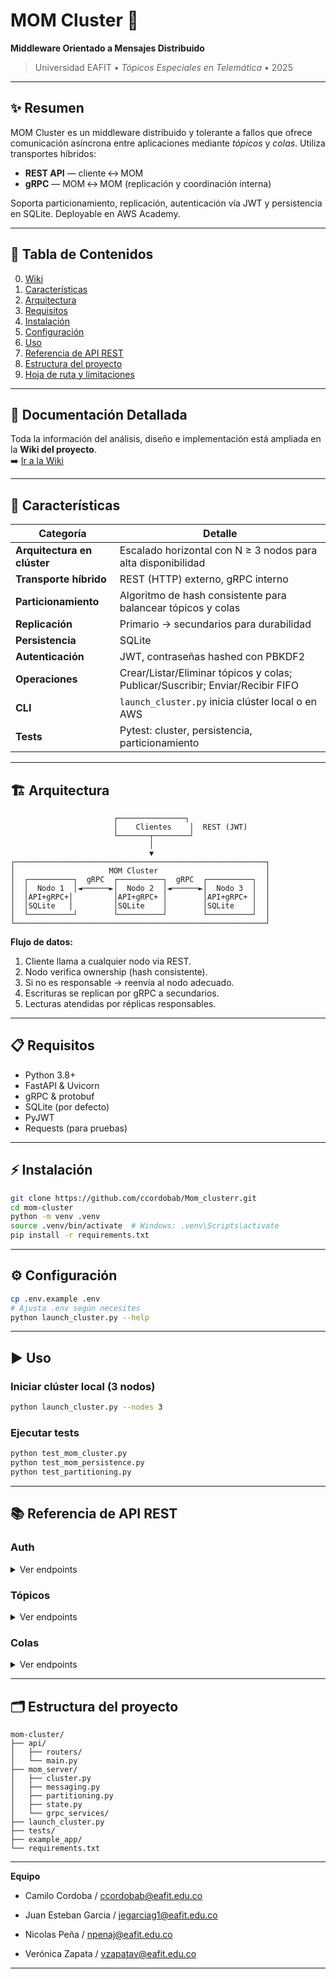 # MOM Cluster 🚀
**Middleware Orientado a Mensajes Distribuido**

> Universidad EAFIT •  *Tópicos Especiales en Tele﻿mática* • 2025

---

## ✨ Resumen
MOM Cluster es un middleware distribuido y tolerante a fallos que ofrece comunicación asíncrona entre aplicaciones mediante *tópicos* y *colas*. Utiliza transportes híbridos:

- **REST API** — cliente ↔ MOM  
- **gRPC** — MOM ↔ MOM (replicación y coordinación interna)

Soporta particionamiento, replicación, autenticación vía JWT y persistencia en SQLite. Deployable en AWS Academy.

---

## 📑 Tabla de Contenidos
0. [Wiki](#-wiki)  
1. [Características](#-características)  
2. [Arquitectura](#-arquitectura)  
3. [Requisitos](#-requisitos)  
4. [Instalación](#-instalación)  
5. [Configuración](#-configuración)  
6. [Uso](#-uso)  
7. [Referencia de API REST](#-referencia-de-api-rest)  
8. [Estructura del proyecto](#-estructura-del-proyecto)  
9. [Hoja de ruta y limitaciones](#-hoja-de-ruta-y-limitaciones) 

---

## 📖 Documentación Detallada

Toda la información del análisis, diseño e implementación está ampliada en la **Wiki del proyecto**.  
➡️  [Ir a la Wiki](https://github.com/ccordobab/Mom_cluster/wiki)

---

## 🚀 Características
| Categoría                | Detalle                                                                 |
|--------------------------|-------------------------------------------------------------------------|
| **Arquitectura en clúster** | Escalado horizontal con N ≥ 3 nodos para alta disponibilidad            |
| **Transporte híbrido**      | REST (HTTP) externo, gRPC interno                                      |
| **Particionamiento**        | Algoritmo de hash consistente para balancear tópicos y colas           |
| **Replicación**             | Primario → secundarios para durabilidad                                 |
| **Persistencia**            | SQLite                             |
| **Autenticación**           | JWT, contraseñas hashed con PBKDF2                                     |
| **Operaciones**             | Crear/Listar/Eliminar tópicos y colas; Publicar/Suscribir; Enviar/Recibir FIFO |
| **CLI**                     | `launch_cluster.py` inicia clúster local o en AWS                      |
| **Tests**                   | Pytest: cluster, persistencia, particionamiento                        |

---

## 🏗️ Arquitectura
```text
                       ┌───────────────┐
                       │    Clientes    │  REST (JWT)
                       └───────┬────────┘
                               │
                               ▼
┌────────────────────────────────────────────────────────┐
│                     MOM Cluster                        │ 
│  ┌──────────┐  gRPC  ┌──────────┐  gRPC  ┌──────────┐  │
│  │  Nodo 1  │◄──────►│  Nodo 2  │◄──────►│  Nodo 3  │  │
│  │API+gRPC+│         │API+gRPC+ │        │API+gRPC+ │  │
│  │SQLite   │         │SQLite    │        │SQLite    │  │
│  └──────────┘        └──────────┘        └──────────┘  │
└────────────────────────────────────────────────────────┘
```

**Flujo de datos:**  
1. Cliente llama a cualquier nodo via REST.  
2. Nodo verifica ownership (hash consistente).  
3. Si no es responsable → reenvía al nodo adecuado.  
4. Escrituras se replican por gRPC a secundarios.  
5. Lecturas atendidas por réplicas responsables.

---

## 📋 Requisitos
- Python 3.8+  
- FastAPI & Uvicorn  
- gRPC & protobuf  
- SQLite (por defecto)  
- PyJWT  
- Requests (para pruebas)

---

## ⚡ Instalación
```bash
git clone https://github.com/ccordobab/Mom_clusterr.git
cd mom-cluster
python -m venv .venv
source .venv/bin/activate  # Windows: .venv\Scripts\activate
pip install -r requirements.txt
```

---

## ⚙️ Configuración
```bash
cp .env.example .env
# Ajusta .env según necesites
python launch_cluster.py --help
```

---

## ▶️ Uso
### Iniciar clúster local (3 nodos)
```bash
python launch_cluster.py --nodes 3
```

### Ejecutar tests
```bash
python test_mom_cluster.py
python test_mom_persistence.py
python test_partitioning.py
```

---

## 📚 Referencia de API REST
### **Auth**
<details>
<summary>Ver endpoints</summary>

| Método  | Ruta               | Body / Headers            | Descripción       |
|---------|--------------------|---------------------------|-------------------|
| POST    | /auth/register     | { "username", "password"} | Registrar usuario |
| POST    | /auth/login        | ↑                         | Obtener JWT       |
| GET     | /auth/users        | Authorization: Bearer …   | Listar usuarios   |
</details>

### **Tópicos**
<details>
<summary>Ver endpoints</summary>

- GET    /messages/topics  
- POST   /messages/topics       { "name": "" }  
- DELETE /messages/topics/{name}  
- POST   /messages/messages/topic/{name}  { "data": "..." }  
- GET    /messages/messages/topic/{name}  (SSE)  
</details>

### **Colas**
<details>
<summary>Ver endpoints</summary>

- GET    /messages/queues  
- POST   /messages/queues      { "name": "" }  
- DELETE /messages/queues/{name}  
- POST   /messages/messages/queue/{name}  { "data": "..." }  
- GET    /messages/messages/queue/{name}  (FIFO)  
</details>


---

## 🗂️ Estructura del proyecto
```text
mom-cluster/
├── api/
│   ├── routers/
│   └── main.py
├── mom_server/
│   ├── cluster.py
│   ├── messaging.py
│   ├── partitioning.py
│   ├── state.py
│   └── grpc_services/
├── launch_cluster.py
├── tests/
├── example_app/
└── requirements.txt
```

---


**Equipo**  
- Camilo Cordoba / ccordobab@eafit.edu.co 

- Juan Esteban Garcia / jegarciag1@eafit.edu.co 

- Nicolas Peña / npenaj@eafit.edu.co 

- Verónica Zapata / vzapatav@eafit.edu.co 

---
